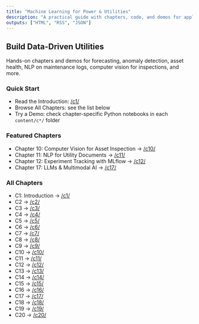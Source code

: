 ```yaml
---
title: "Machine Learning for Power & Utilities"
description: "A practical guide with chapters, code, and demos for applying ML to electric utilities."
outputs: ["HTML", "RSS", "JSON"]
---
```


## Build Data-Driven Utilities

Hands-on chapters and demos for forecasting, anomaly detection, asset health, NLP on maintenance logs, computer vision for inspections, and more.

### Quick Start
- Read the Introduction: [/c1/](/c1/)
- Browse All Chapters: see the list below
- Try a Demo: check chapter-specific Python notebooks in each `content/c*/` folder

### Featured Chapters
- Chapter 10: Computer Vision for Asset Inspection → [/c10/](/c10/)
- Chapter 11: NLP for Utility Documents → [/c11/](/c11/)
- Chapter 12: Experiment Tracking with MLflow → [/c12/](/c12/)
- Chapter 17: LLMs & Multimodal AI → [/c17/](/c17/)

### All Chapters
- C1: Introduction → [/c1/](/c1/)
- C2 → [/c2/](/c2/)
- C3 → [/c3/](/c3/)
- C4 → [/c4/](/c4/)
- C5 → [/c5/](/c5/)
- C6 → [/c6/](/c6/)
- C7 → [/c7/](/c7/)
- C8 → [/c8/](/c8/)
- C9 → [/c9/](/c9/)
- C10 → [/c10/](/c10/)
- C11 → [/c11/](/c11/)
- C12 → [/c12/](/c12/)
- C13 → [/c13/](/c13/)
- C14 → [/c14/](/c14/)
- C15 → [/c15/](/c15/)
- C16 → [/c16/](/c16/)
- C17 → [/c17/](/c17/)
- C18 → [/c18/](/c18/)
- C19 → [/c19/](/c19/)
- C20 → [/c20/](/c20/)
